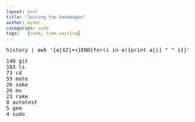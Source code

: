```yaml
---
layout: post
title: "Joining the bandwagon"
author: myabc
categories: code
tags:   [code, time-wasting]
---
```



<pre>history | awk '{a[$2]++}END{for(i in a){print a[i] " " i}}' | sort -rn | head</pre>
<pre>
140 git
103 ls
73 cd
55 mate
26 sake
26 mv
23 rake
8 autotest
5 gem
4 sudo
</pre>
